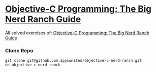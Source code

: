# [Objective-C Programming: The Big Nerd Ranch Guide](http://www.amazon.com/Objective-C-Programming-Ranch-Edition-Guides/dp/032194206X/ref=sr_1_5?ie=UTF8&qid=1375703281&sr=8-5&keywords=nerd+ranch)

All solved exercises of: [Objective-C Programming: The Big Nerd Ranch Guide](http://www.amazon.com/Objective-C-Programming-Ranch-Edition-Guides/dp/032194206X/ref=sr_1_5?ie=UTF8&qid=1375703281&sr=8-5&keywords=nerd+ranch)


### Clone Repo

```
git clone git@github.com:appsunited/objective-c-nerd-ranch.git
cd objective-c-nerd-ranch
```